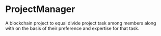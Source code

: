 # ProjectManager
A blockchain project to equal divide project task among members along with on the basis of their preference and expertise for that task.
